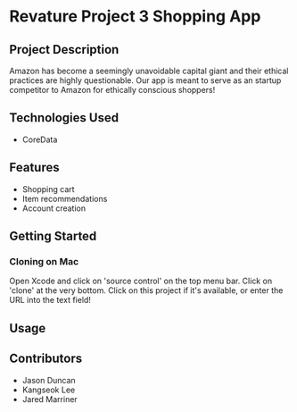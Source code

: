# Revature Project 3 Shopping App

## Project Description
Amazon has become a seemingly unavoidable capital giant and their ethical practices are highly questionable. Our app is meant to serve as an startup competitor to Amazon for ethically conscious shoppers!

## Technologies Used
- CoreData

## Features
- Shopping cart
- Item recommendations
- Account creation

## Getting Started
### Cloning on Mac
Open Xcode and click on 'source control' on the top menu bar. Click on 'clone' at the very bottom.
Click on this project if it's available, or enter the URL into the text field!
## Usage

## Contributors
- Jason Duncan
- Kangseok Lee
- Jared Marriner

